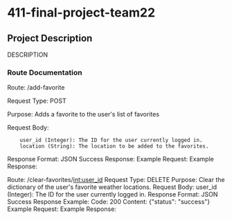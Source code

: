 # 411-final-project-team22

## Project Description
DESCRIPTION

### Route Documentation

Route: /add-favorite

Request Type: POST

Purpose: Adds a favorite to the user's list of favorites

Request Body:
```
    user_id (Integer): The ID for the user currently logged in.
    location (String): The location to be added to the favorites.
```
Response Format: JSON
    Success Response:
Example Request:
Example Response:

Route: /clear-favorites/<int:user_id>
Request Type: DELETE
Purpose: Clear the dictionary of the user's favorite weather locations.
Request Body:
    user_id (Integer): The ID for the user currently logged in.
Response Format: JSON
    Success Response Example:
        Code: 200
        Content: {"status": "success"}
Example Request:
Example Response:
